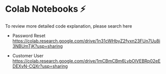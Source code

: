 # Colab Notebooks ⚡
To review more detailed code explanation, please search here <br/>

- Password Reset
https://colab.research.google.com/drive/1n31cWHbyZ2fyxn23FUn7Uu8i3NBUmTjK?usp=sharing

- Customer User
https://colab.research.google.com/drive/1mCBmCBm6LybOlVEBRp02eEDEXvN-CQXr?usp=sharing

